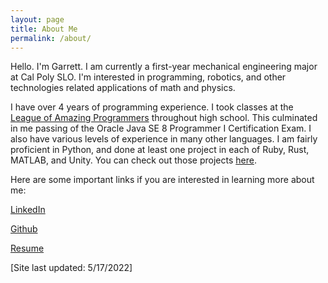 ```yaml
---
layout: page
title: About Me
permalink: /about/
---
```


Hello. I'm Garrett. I am currently a first-year mechanical engineering major at Cal Poly SLO. I'm interested in programming, robotics, and other technologies related applications of math and physics.

I have over 4 years of programming experience. I took classes at the [League of Amazing Programmers](https://www.jointheleague.org/) throughout high school.
This culminated in me passing of the Oracle Java SE 8 Programmer I Certification Exam. I also have various levels of experience in many other languages. I am fairly proficient in Python, and done at least one project in each of Ruby, Rust, MATLAB, and Unity. You can check out those projects [here](https://rettdog.github.io/coding-projects/).

Here are some important links if you are interested in learning more about me:

[LinkedIn](www.linkedin.com/in/gkunkler)

[Github](https://github.com/Rettdog)

[Resume](/assets/downloads/Resumes/Garrett_Kunkler_Resume.pdf)

[Site last updated: 5/17/2022]

